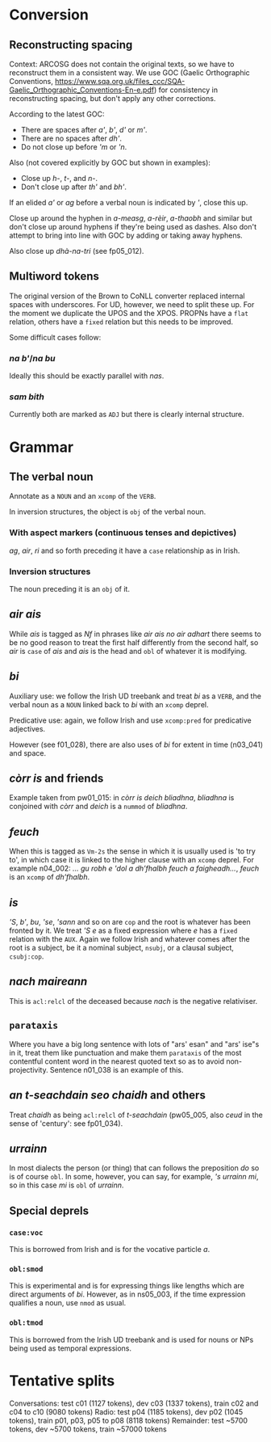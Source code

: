 # Conversion
## Reconstructing spacing

Context: ARCOSG does not contain the original texts, so we have to reconstruct them in a consistent way.
We use GOC (Gaelic Orthographic Conventions, https://www.sqa.org.uk/files_ccc/SQA-Gaelic_Orthographic_Conventions-En-e.pdf) for consistency in reconstructing spacing, but don't apply any other corrections.

According to the latest GOC:
* There are spaces after _a'_, _b'_, _d'_ or _m'_.
* There are no spaces after _dh'_.
* Do not close up before _'m_ or _'n_.

Also (not covered explicitly by GOC but shown in examples):
* Close up _h-_, _t-_, and _n-_.
* Don't close up after _th'_ and _bh'_.

If an elided _a'_ or _ag_ before a verbal noun is indicated by _'_, close this up.

Close up around the hyphen in _a-measg_, _a-rèir_, _a-thaobh_ and similar but don't close up around hyphens if they're being used as dashes.
Also don't attempt to bring into line with GOC by adding or taking away hyphens.

Also close up _dhà-na-tri_ (see fp05_012).

## Multiword tokens

The original version of the Brown to CoNLL converter replaced internal spaces with underscores.
For UD, however, we need to split these up. For the moment we duplicate the UPOS and the XPOS.
PROPNs have a `flat` relation, others have a `fixed` relation but this needs to be improved.

Some difficult cases follow:
### _na b'_/_na bu_
Ideally this should be exactly parallel with _nas_.
### _sam bith_
Currently both are marked as `ADJ` but there is clearly internal structure.

# Grammar
## The verbal noun
Annotate as a `NOUN` and an `xcomp` of the `VERB`.

In inversion structures, the object is `obj` of the verbal noun.

### With aspect markers (continuous tenses and depictives)
_ag_, _air_, _ri_ and so forth preceding it have a `case` relationship as in Irish.
### Inversion structures
The noun preceding it is an `obj` of it.

## _air ais_

While _ais_ is tagged as _Nf_ in phrases like _air ais no air adhart_ there seems to be no good reason to treat the first half differently from the second half, so _air_ is `case` of _ais_ and _ais_ is the head and `obl` of whatever it is modifying.

## _bi_
Auxiliary use: we follow the Irish UD treebank and treat _bi_ as a `VERB`, and the verbal noun as a `NOUN` linked back to _bi_ with an `xcomp` deprel.

Predicative use: again, we follow Irish and use `xcomp:pred` for predicative adjectives.

However (see f01_028), there are also uses of _bi_ for extent in time (n03_041) and space.

## _còrr is_ and friends

Example taken from pw01_015: in _còrr is deich bliadhna_, _bliadhna_ is conjoined with _còrr_ and _deich_ is a `nummod` of _bliadhna_.

## _feuch_

When this is tagged as `Vm-2s` the sense in which it is usually used is 'to try to', in which case it is linked to the higher clause with an `xcomp` deprel.
For example n04_002: _... gu robh e 'dol a dh’fhalbh feuch a faigheadh..._, _feuch_ is an `xcomp` of _dh’fhalbh_.

## _is_
_'S_, _b'_, _bu_, _'se_, _'sann_ and so on are `cop` and the root is whatever has been fronted by it.
We treat _'S e_ as a fixed expression where _e_ has a `fixed` relation with the `AUX`.
Again we follow Irish and whatever comes after the root is a subject, be it a nominal subject, `nsubj`, or a clausal subject, `csubj:cop`.

## _nach maireann_

This is `acl:relcl` of the deceased because _nach_ is the negative relativiser.

## `parataxis`

Where you have a big long sentence with lots of "ars' esan" and "ars' ise"s in it, treat them like punctuation and make them `parataxis` of the most contentful content word in the nearest quoted text so as to avoid non-projectivity. Sentence n01_038 is an example of this.

## _an t-seachdain seo chaidh_ and others

Treat _chaidh_ as being `acl:relcl` of _t-seachdain_ (pw05_005, also _ceud_ in the sense of 'century': see fp01_034).

## _urrainn_
In most dialects the person (or thing) that can follows the preposition _do_ so is of course `obl`. In some, however, you can say, for example, _'s urrainn mi_, so in this case _mi_ is `obl` of _urrainn_.

## Special deprels
### `case:voc`
This is borrowed from Irish and is for the vocative particle _a_.
### `obl:smod`
This is experimental and is for expressing things like lengths which are direct arguments of _bi_.
However, as in ns05_003, if the time expression qualifies a noun, use `nmod` as usual.
### `obl:tmod`
This is borrowed from the Irish UD treebank and is used for nouns or NPs being used as temporal expressions.

# Tentative splits

Conversations: test c01 (1127 tokens), dev c03 (1337 tokens), train c02 and c04 to c10 (9080 tokens)
Radio: test p04 (1185 tokens), dev p02 (1045 tokens), train p01, p03, p05 to p08 (8118 tokens)
Remainder: test ~5700 tokens, dev ~5700 tokens, train ~57000 tokens

